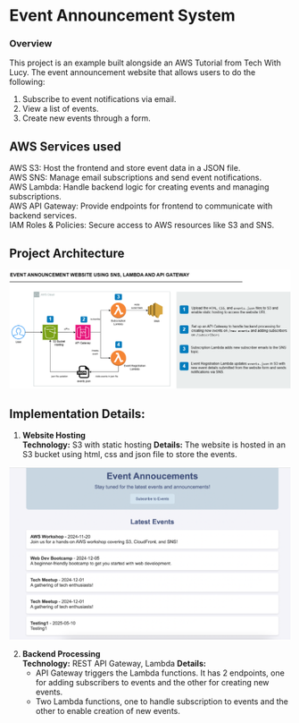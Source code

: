# Event Announcement System



### Overview
This project is an example built alongside an AWS Tutorial from Tech With Lucy.
The event announcement website that allows users to do the following:

1. Subscribe to event notifications via email.
2. View a list of events.
3. Create new events through a form.

## AWS Services used

AWS S3: Host the frontend and store event data in a JSON file.  
AWS SNS: Manage email subscriptions and send event notifications.  
AWS Lambda: Handle backend logic for creating events and managing subscriptions.  
AWS API Gateway: Provide endpoints for frontend to communicate with backend services.  
IAM Roles & Policies: Secure access to AWS resources like S3 and SNS.  


## Project Architecture

![](images/EventAnnouncement.drawio.png)


## Implementation Details:
1. **Website Hosting**  
   **Technology:** S3 with static hosting
   **Details:** The website is hosted in an S3 bucket using html, css and json file to store the events. 

![](images/EventAnnouncements.png)

2. **Backend Processing**  
   **Technology:** REST API Gateway, Lambda
   **Details:**
    - API Gateway triggers the Lambda functions. It has 2 endpoints, one for adding subscribers to events and the other for creating new events.  
    - Two Lambda functions, one to handle subscription to events and the other to enable creation of new events.
    
<br>
